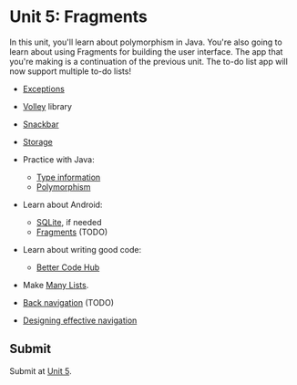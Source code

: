 # Unit 5: Fragments

In this unit, you'll learn about polymorphism in Java. You're also going to learn about using Fragments for building the user interface. The app that you're making is a continuation of the previous unit. The to-do list app will now support multiple to-do lists!

- [Exceptions](/java-exercises/exceptions)

- [Volley](/android/volley) library
- [Snackbar](https://material.io/guidelines/components/snackbars-toasts.html)
- [Storage](/android/storage)

- Practice with Java:
    - [Type information](http://www.davin.50webs.com/research/1999/egs/q12.pdf)
    - [Polymorphism](http://www.davin.50webs.com/research/1999/egs/q13.pdf)
- Learn about Android:
    - [SQLite](/android/sqlite), if needed
    - [Fragments](/android/fragments) (TODO)
- Learn about writing good code:
    - [Better Code Hub](/guides/better-code-hub)
- Make [Many Lists](/projects/many-lists).

- [Back navigation](/android/backnav) (TODO)
- [Designing effective navigation](https://developer.android.com/training/design-navigation/index.html)


## Submit

Submit at [Unit 5](/submit/unit-1).
